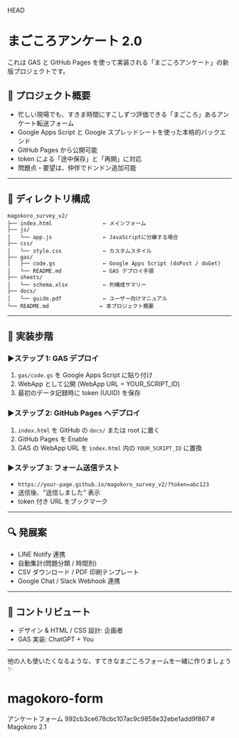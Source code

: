 HEAD
# まごころアンケート 2.0

これは GAS と GitHub Pages を使って実装される「まごころアンケート」の新版プロジェクトです。

## 🌟 プロジェクト概要

- 忙しい現場でも、すきま時間にすこしずつ評価できる「まごころ」あるアンケート転送フォーム
- Google Apps Script と Google スプレッドシートを使った本格的バックエンド
- GitHub Pages から公開可能
- token による「途中保存」と「再開」に対応
- 問題点・要望は、仲伴でドンドン追加可能

---

## 📁 ディレクトリ構成

```
magokoro_survey_v2/
├── index.html                ← メインフォーム
├── js/
│   └── app.js                ← JavaScriptに分離する場合
├── css/
│   └── style.css             ← カスタムスタイル
├── gas/
│   ├── code.gs               ← Google Apps Script (doPost / doGet)
│   └── README.md             ← GAS デプロイ手順
├── sheets/
│   └── schema.xlsx           ← 列構成サマリー
├── docs/
│   └── guide.pdf             ← ユーザー向けマニュアル
└── README.md                ← 本プロジェクト概要
```

---

## 🔧 実装步階

### ▶ステップ 1: GAS デプロイ

1. `gas/code.gs` を Google Apps Script に貼り付け
2. WebApp として公開 (WebApp URL = YOUR_SCRIPT_ID)
3. 最初のデータ記録時に token (UUID) を保存

### ▶ステップ 2: GitHub Pages へデプロイ

1. `index.html` を GitHub の `docs/` または root に置く
2. GitHub Pages を Enable
3. GAS の WebApp URL を `index.html` 内の `YOUR_SCRIPT_ID` に置換

### ▶ステップ 3: フォーム送信テスト

- `https://your-page.github.io/magokoro_survey_v2/?token=abc123` 
- 送信後、"送信しました" 表示
- token 付き URL をブックマーク

---

## 🔍 発展案

- LINE Notify 連携
- 自動集計(問題分類 / 時間別)
- CSV ダウンロード / PDF 印刷テンプレート
- Google Chat / Slack Webhook 連携

---

## 👋 コントリビュート

- デザイン & HTML / CSS 設計: 企画者
- GAS 実装: ChatGPT + You

---

他の人も使いたくなるような、すてきなまごころフォームを一緒に作りましょう✨

# magokoro-form
アンケートフォーム
992cb3ce678cbc107ac9c9858e32ebe1add9f867
#   M a g o k o r o   2 . 1  
 